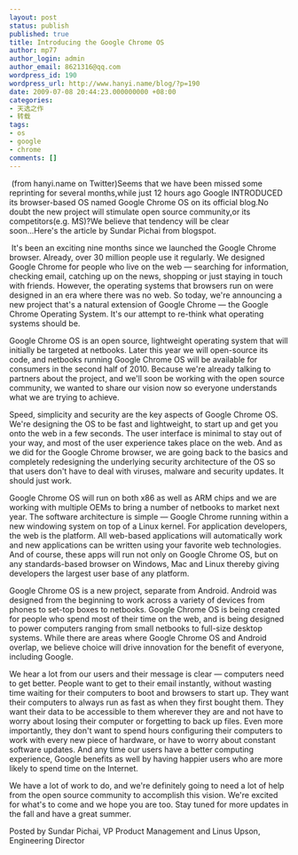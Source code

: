 ```yaml
---
layout: post
status: publish
published: true
title: Introducing the Google Chrome OS
author: mp77
author_login: admin
author_email: 8621316@qq.com
wordpress_id: 190
wordpress_url: http://www.hanyi.name/blog/?p=190
date: 2009-07-08 20:44:23.000000000 +08:00
categories:
- 天选之作
- 转载
tags:
- os
- google
- chrome
comments: []
---
```

 (from hanyi.name on Twitter)Seems that we have been missed some reprinting for several months,while just 12 hours ago Google INTRODUCED its browser-based OS named Google Chrome OS on its official blog.No doubt the new project will stimulate open source community,or its competitors(e.g. MS)?We believe that tendency will be clear soon...Here's the article by Sundar Pichai from blogspot.

 It's been an exciting nine months since we launched the Google Chrome browser. Already, over 30 million people use it regularly. We designed Google Chrome for people who live on the web — searching for information, checking email, catching up on the news, shopping or just staying in touch with friends. However, the operating systems that browsers run on were designed in an era where there was no web. So today, we're announcing a new project that's a natural extension of Google Chrome — the Google Chrome Operating System. It's our attempt to re-think what operating systems should be.

Google Chrome OS is an open source, lightweight operating system that will initially be targeted at netbooks. Later this year we will open-source its code, and netbooks running Google Chrome OS will be available for consumers in the second half of 2010. Because we're already talking to partners about the project, and we'll soon be working with the open source community, we wanted to share our vision now so everyone understands what we are trying to achieve.

Speed, simplicity and security are the key aspects of Google Chrome OS. We're designing the OS to be fast and lightweight, to start up and get you onto the web in a few seconds. The user interface is minimal to stay out of your way, and most of the user experience takes place on the web. And as we did for the Google Chrome browser, we are going back to the basics and completely redesigning the underlying security architecture of the OS so that users don't have to deal with viruses, malware and security updates. It should just work.

Google Chrome OS will run on both x86 as well as ARM chips and we are working with multiple OEMs to bring a number of netbooks to market next year. The software architecture is simple — Google Chrome running within a new windowing system on top of a Linux kernel. For application developers, the web is the platform. All web-based applications will automatically work and new applications can be written using your favorite web technologies. And of course, these apps will run not only on Google Chrome OS, but on any standards-based browser on Windows, Mac and Linux thereby giving developers the largest user base of any platform.

Google Chrome OS is a new project, separate from Android. Android was designed from the beginning to work across a variety of devices from phones to set-top boxes to netbooks. Google Chrome OS is being created for people who spend most of their time on the web, and is being designed to power computers ranging from small netbooks to full-size desktop systems. While there are areas where Google Chrome OS and Android overlap, we believe choice will drive innovation for the benefit of everyone, including Google.

We hear a lot from our users and their message is clear — computers need to get better. People want to get to their email instantly, without wasting time waiting for their computers to boot and browsers to start up. They want their computers to always run as fast as when they first bought them. They want their data to be accessible to them wherever they are and not have to worry about losing their computer or forgetting to back up files. Even more importantly, they don't want to spend hours configuring their computers to work with every new piece of hardware, or have to worry about constant software updates. And any time our users have a better computing experience, Google benefits as well by having happier users who are more likely to spend time on the Internet.

We have a lot of work to do, and we're definitely going to need a lot of help from the open source community to accomplish this vision. We're excited for what's to come and we hope you are too. Stay tuned for more updates in the fall and have a great summer.

Posted by Sundar Pichai, VP Product Management and Linus Upson, Engineering Director
